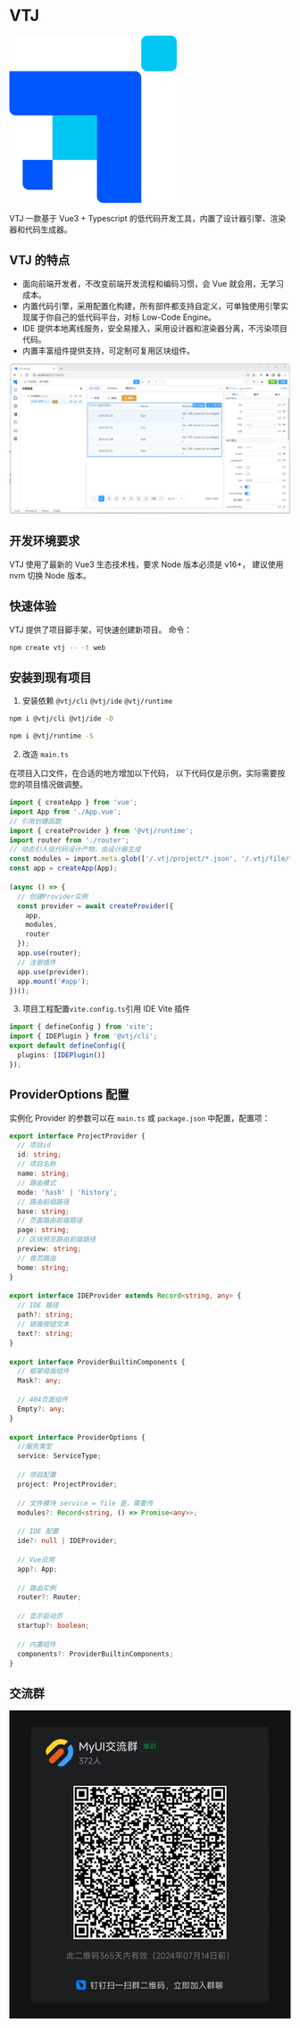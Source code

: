 # VTJ

![输入图片说明](dev/public/logo.png)

VTJ 一款基于 Vue3 + Typescript 的低代码开发工具，内置了设计器引擎、渲染器和代码生成器。

## VTJ 的特点

- 面向前端开发者，不改变前端开发流程和编码习惯，会 Vue 就会用，无学习成本。
- 内置代码引擎，采用配置化构建，所有部件都支持自定义，可单独使用引擎实现属于你自己的低代码平台，对标 Low-Code Engine。
- IDE 提供本地离线服务，安全易接入，采用设计器和渲染器分离，不污染项目代码。
- 内置丰富组件提供支持，可定制可复用区块组件。

![输入图片说明](dev/public/preview.png)


## 开发环境要求

VTJ 使用了最新的 Vue3 生态技术栈，要求 Node 版本必须是 v16+， 建议使用 nvm 切换 Node 版本。

## 快速体验

VTJ 提供了项目脚手架，可快速创建新项目。 命令：

```sh
npm create vtj -- -t web
```

## 安装到现有项目

1. 安装依赖 `@vtj/cli` `@vtj/ide` `@vtj/runtime`

```sh
npm i @vtj/cli @vtj/ide -D
```

```sh
npm i @vtj/runtime -S
```

2. 改造 `main.ts`

在项目入口文件，在合适的地方增加以下代码， 以下代码仅是示例，实际需要按您的项目情况做调整。

```ts
import { createApp } from 'vue';
import App from './App.vue';
// 引用创建函数
import { createProvider } from '@vtj/runtime';
import router from './router';
// 动态引入低代码设计产物，由设计器生成
const modules = import.meta.glob(['/.vtj/project/*.json', '/.vtj/file/*.json']);
const app = createApp(App);

(async () => {
  // 创建Provider实例
  const provider = await createProvider({
    app,
    modules,
    router
  });
  app.use(router);
  // 注册插件
  app.use(provider);
  app.mount('#app');
})();
```

3.  项目工程配置`vite.config.ts`引用 IDE Vite 插件

```ts
import { defineConfig } from 'vite';
import { IDEPlugin } from '@vtj/cli';
export default defineConfig({
  plugins: [IDEPlugin()]
});
```

## ProviderOptions 配置

实例化 Provider 的参数可以在 `main.ts` 或 `package.json` 中配置，配置项：

```ts
export interface ProjectProvider {
  // 项目id
  id: string;
  // 项目名称
  name: string;
  // 路由模式
  mode: 'hash' | 'history';
  // 路由前缀路径
  base: string;
  // 页面路由前缀路径
  page: string;
  // 区块预览路由前缀路径
  preview: string;
  // 首页路由
  home: string;
}

export interface IDEProvider extends Record<string, any> {
  // IDE 路径
  path?: string;
  // 链接按钮文本
  text?: string;
}

export interface ProviderBuiltinComponents {
  // 框架母版组件
  Mask?: any;

  // 404页面组件
  Empty?: any;
}

export interface ProviderOptions {
  //服务类型
  service: ServiceType;

  // 项目配置
  project: ProjectProvider;

  // 文件模块 service = file 是，需要传
  modules?: Record<string, () => Promise<any>>;

  // IDE 配置
  ide?: null | IDEProvider;

  // Vue应用
  app?: App;

  // 路由实例
  router?: Router;

  // 显示启动页
  startup?: boolean;

  // 内置组件
  components?: ProviderBuiltinComponents;
}
```

## 交流群
![输入图片说明](dev/public/ding.jpg)
